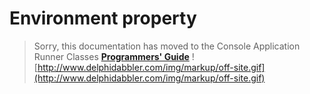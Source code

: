 <a href='Hidden comment: 
$Rev$
$Date$
'></a>

# Environment property #

> Sorry, this documentation has moved to the Console Application Runner Classes **[Programmers' Guide](http://wiki.delphidabbler.com/index.php/Docs/TPJCustomConsoleAppEnvironment)** ![http://www.delphidabbler.com/img/markup/off-site.gif](http://www.delphidabbler.com/img/markup/off-site.gif)
